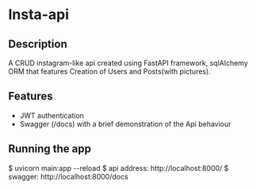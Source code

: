 # Insta-api

## Description

A CRUD instagram-like api created using FastAPI framework, sqlAlchemy ORM that features Creation of Users and Posts(with pictures).

## Features

- JWT authentication
- Swagger (/docs) with a brief demonstration of the Api behaviour

## Running the app

$ uvicorn main:app --reload
$ api address: http://localhost:8000/
$ swagger: http://localhost:8000/docs

